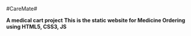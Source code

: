 #CareMate#

**A medical cart project**
 **This is the static website for Medicine Ordering using HTML5, CSS3, JS**

